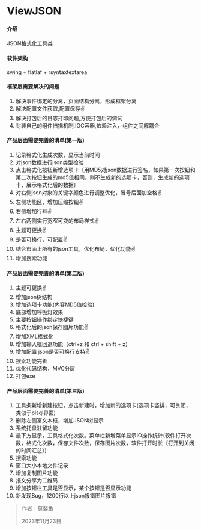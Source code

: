 # ViewJSON
#### 介绍
JSON格式化工具类

#### 软件架构
swing + flatlaf + rsyntaxtextarea

#### 框架层需要解决的问题
1. 解决事件绑定的分离，页面结构分离，形成框架分离
2. 解决配置文件获取,配置保存✌️
3. 解决打包后的日志打印问题,方便打包后的调试
4. 封装自己的组件扫描机制,IOC容器,依赖注入，组件之间解耦合
   
#### 产品层面需要完善的清单(第一版)
1. 记录格式化生成次数，显示当前时间
2. 对json数据进行json类型检验
3. 点击格式化按钮新增选项卡〔用MD5对json数据进行签名，如果第一次按钮和第二次按钮生成的md5值相同，则不生成新的选项卡，否则，生成新的选项卡，展示格式化后的数据〕
4. 对右侧json对象的关键字颜色进行调整优化，冒号后面加空格✌️
5. 左侧功能区，增加压缩按钮✌️
6. 右侧增加行号✌️
7. 左右两侧实行宽窄可变的布局样式✌️
8. 主题可更换✌️
9. 是否可换行，可配置✌️
10. 结合市面上所有的json工具，优化布局，优化功能✌️
11. 增加搜索功能

#### 产品层面需要完善的清单(第二版)
1. 主题可更换✌️
2. 增加json树结构
3. 增加选项卡功能(内容MD5值检验)
4. 底部增加呼吸灯效果
5. 主要按钮操作绑定快捷键
6. 格式化后的json保存图片功能✌️
7. 增加XML格式化
8. 增加输入框回退功能（ctrl+z 和 ctrl + shift + z）
9. 增加配置 json是否可换行支持✌️
10. 搜索功能完善
11. 优化代码结构，MVC分层
12. 打包exe

#### 产品层面需要完善的清单(第三版)
1. 工具条新增新建按钮，点击新建时，增加新的选项卡(选项卡竖排，可关闭，类似于plsql界面)
2. 删除左侧富文本框，增加JSON树显示
3. 系统托盘驻留功能
4. 最下方显示，工具格式化次数。菜单栏新增菜单显示IO操作统计(软件打开次数，格式化次数，保存文件次数，保存图片次数，软件打开时长〔打开到关闭的时间汇总〕)
5. 搜索功能
6. 窗口大小本地文件记录
7. 增加复制图片功能
8. 报文分享为二维码
9. 增加按钮栏工具是否显示，某个按钮是否显示功能
10. 新发现Bug，1200行以上json报错图片报错



>作者：莫斐鱼
> 
>2023年11月23日
